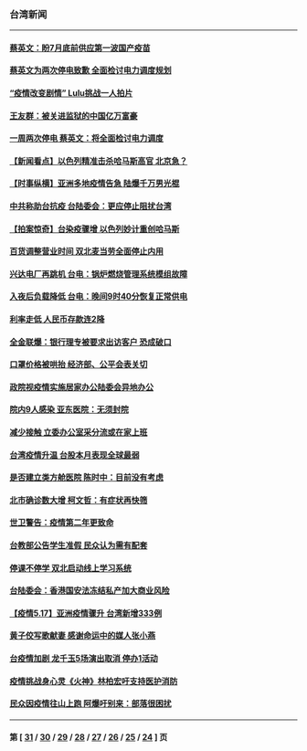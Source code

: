 ### 台湾新闻
---
#### [蔡英文：盼7月底前供应第一波国产疫苗](../../pages/ncid1349361/n12957096.md) 
#### [蔡英文为两次停电致歉 全面检讨电力调度规划](../../pages/ncid1349361/n12957129.md) 
#### [“疫情改变剧情” Lulu挑战一人拍片](../../pages/ncid1349361/n12957171.md) 
#### [王友群：被关进监狱的中国亿万富豪](../../pages/ncid1349361/n12956555.md) 
#### [一周两次停电 蔡英文：将全面检讨电力调度](../../pages/ncid1349361/n12957123.md) 
#### [【新闻看点】以色列精准击杀哈马斯高官 北京急？](../../pages/ncid1349361/n12956566.md) 
#### [【时事纵横】亚洲多地疫情告急 陆爆千万男光棍](../../pages/ncid1349361/n12956607.md) 
#### [中共称助台抗疫 台陆委会：更应停止阻扰台湾](../../pages/ncid1349361/n12956250.md) 
#### [【拍案惊奇】台染疫骤增 以色列妙计重创哈马斯](../../pages/ncid1349361/n12954656.md) 
#### [百货调整营业时间 双北麦当劳全面停止内用](../../pages/ncid1349361/n12955721.md) 
#### [兴达电厂再跳机 台电：锅炉燃烧管理系统模组故障](../../pages/ncid1349361/n12955636.md) 
#### [入夜后负载降低 台电：晚间9时40分恢复正常供电](../../pages/ncid1349361/n12955700.md) 
#### [利率走低 人民币存款连2降](../../pages/ncid1349361/n12955633.md) 
#### [全金联爆：银行理专被要求出访客户 恐成破口](../../pages/ncid1349361/n12955644.md) 
#### [口罩价格被哄抬 经济部、公平会表关切](../../pages/ncid1349361/n12955646.md) 
#### [政院视疫情实施居家办公陆委会异地办公](../../pages/ncid1349361/n12955649.md) 
#### [院内9人感染 亚东医院：无须封院](../../pages/ncid1349361/n12955651.md) 
#### [减少接触 立委办公室采分流或在家上班](../../pages/ncid1349361/n12955656.md) 
#### [台湾疫情升温 台股本月表现全球最弱](../../pages/ncid1349361/n12955658.md) 
#### [是否建立类方舱医院 陈时中：目前没有考虑](../../pages/ncid1349361/n12955719.md) 
#### [北市确诊数大增 柯文哲：有症状再快筛](../../pages/ncid1349361/n12955777.md) 
#### [世卫警告：疫情第二年更致命](../../pages/ncid1349361/n12955593.md) 
#### [台教部公告学生准假 民众认为需有配套](../../pages/ncid1349361/n12955724.md) 
#### [停课不停学 双北启动线上学习系统](../../pages/ncid1349361/n12955726.md) 
#### [台陆委会：香港国安法冻结私产加大商业风险](../../pages/ncid1349361/n12955291.md) 
#### [【疫情5.17】亚洲疫情骤升 台湾新增333例](../../pages/ncid1349361/n12955209.md) 
#### [黄子佼写歌献妻 感谢命运中的媒人张小燕](../../pages/ncid1349361/n12955027.md) 
#### [台疫情加剧 龙千玉5场演出取消 停办1活动](../../pages/ncid1349361/n12955103.md) 
#### [疫情挑战身心灵《火神》林柏宏吁支持医护消防](../../pages/ncid1349361/n12954935.md) 
#### [民众因疫情往山上跑 阿爆吁别来：部落很困扰](../../pages/ncid1349361/n12954655.md) 

---
#### 第 [ [31](./31.md) / [30](./30.md) / [29](./29.md) / [28](./28.md) / [27](./27.md) / [26](./26.md) / [25](./25.md) / [24](./24.md) ] 页
